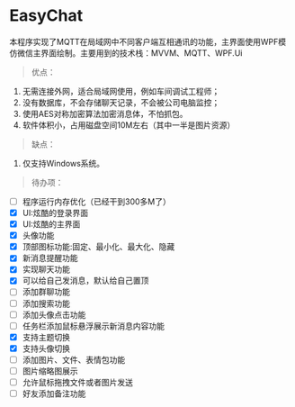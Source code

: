# EasyChat

本程序实现了MQTT在局域网中不同客户端互相通讯的功能，主界面使用WPF模仿微信主界面绘制。主要用到的技术栈：MVVM、MQTT、WPF.Ui

> 优点：

1. 无需连接外网，适合局域网使用，例如车间调试工程师；
2. 没有数据库，不会存储聊天记录，不会被公司电脑监控；
3. 使用AES对称加密算法加密消息体，不怕抓包。
4. 软件体积小，占用磁盘空间10M左右（其中一半是图片资源）

> 缺点：

1. 仅支持Windows系统。

> 待办项：

- [ ] 程序运行内存优化（已经干到300多M了）
- [x] UI:炫酷的登录界面
- [x] UI:炫酷的主界面
- [x] 头像功能
- [x] 顶部图标功能:固定、最小化、最大化、隐藏
- [x] 新消息提醒功能
- [x] 实现聊天功能
- [x] 可以给自己发消息，默认给自己置顶
- [ ] 添加群聊功能
- [ ] 添加搜索功能
- [ ] 添加头像点击功能
- [ ] 任务栏添加鼠标悬浮展示新消息内容功能
- [x] 支持主题切换
- [x] 支持头像切换
- [ ] 添加图片、文件、表情包功能
- [ ] 图片缩略图展示
- [ ] 允许鼠标拖拽文件或者图片发送
- [ ] 好友添加备注功能
